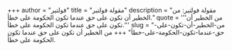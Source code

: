 +++
author = "فولتير"
title = "مقولة فولتير"
description = "مقولة فولتير: من الخطير أن تكون على حق عندما تكون الحكومة على خطأ."
quote = '''من الخطير أن تكون على حق عندما تكون الحكومة على خطأ.'''
slug = "من-الخطير-أن-تكون-على-حق-عندما-تكون-الحكومة-على-خطأ"
+++
من الخطير أن تكون على حق عندما تكون الحكومة على خطأ.
